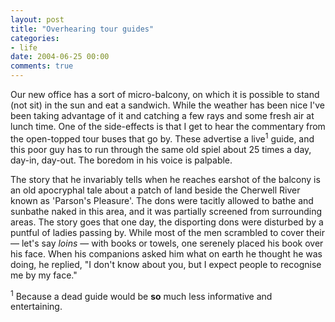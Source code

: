 ```yaml
---
layout: post
title: "Overhearing tour guides"
categories:
- life
date: 2004-06-25 00:00
comments: true
---
```


<p>Our new office has a sort of micro-balcony, on which it is possible to stand (not sit) in the sun and eat a sandwich. While the weather has been nice I've been taking advantage of it and catching a few rays and some fresh air at lunch time. One of the side-effects is that I get to hear the commentary from the open-topped tour buses that go by. These advertise a live<sup>1</sup> guide, and this poor guy has to run through the same old spiel about 25 times a day, day-in, day-out. The boredom in his voice is palpable.</p><p>The story that he invariably tells when he reaches earshot of the balcony is an old apocryphal tale about a patch of land beside the Cherwell River known as 'Parson's Pleasure'. The dons were tacitly allowed to bathe and sunbathe naked in this area, and it was partially screened from surrounding areas. The story goes that one day, the disporting dons were disturbed by a puntful of ladies passing by. While most of the men scrambled to cover their &mdash; let's say <em>loins</em> &mdash; with books or towels, one serenely placed his book over his face. When his companions asked him what on earth he thought he was doing, he replied, "I don't know about you, but I expect people to recognise me by my face."</p><p><sup>1</sup> Because a dead guide would be <strong>so</strong> much less informative and entertaining.</p>


